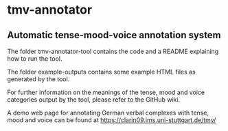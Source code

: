 # tmv-annotator
## Automatic tense-mood-voice annotation system

The folder tmv-annotator-tool contains the code and a README explaining how to run the tool.

The folder example-outputs contains some example HTML files as generated by the tool.

For further information on the meanings of the tense, mood and voice categories output by the tool, please refer to the GitHub wiki.

A demo web page for annotating German verbal complexes with tense, mood and voice can be found at https://clarin09.ims.uni-stuttgart.de/tmv/ 
